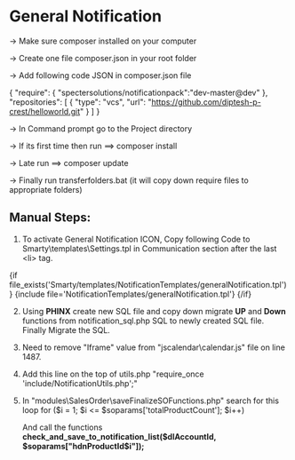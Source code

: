 # General Notification

-> Make sure composer installed on your computer

-> Create one file composer.json in your root folder

-> Add following code JSON in composer.json file

{
  "require": {
    "spectersolutions/notificationpack":"dev-master@dev"
  },
  "repositories": [
    {
       "type": "vcs",
       "url": "https://github.com/diptesh-p-crest/helloworld.git" 
    }
  ]
}

-> In Command prompt go to the Project directory

-> If its first time then run ==> composer install

-> Late run ==> composer update

-> Finally run transferfolders.bat (it will copy down require files to appropriate folders)

Manual Steps:
------------
1) To activate General Notification ICON, Copy following Code to Smarty\templates\Settings.tpl in Communication section after the last &lt;li&gt; tag.

{if file_exists('Smarty/templates/NotificationTemplates/generalNotification.tpl')}
    {include file='NotificationTemplates/generalNotification.tpl'}
{/if}

2) Using <b>PHINX</b> create new SQL file and copy down migrate <b>UP</b> and <b>Down</b> functions from notification_sql.php SQL to newly created SQL file. Finally Migrate the SQL.

3) Need to remove "Iframe" value from "jscalendar\calendar.js" file on line 1487.

4) Add this line on the top of utils.php "require_once 'include/NotificationUtils.php';"

5) In "modules\SalesOrder\saveFinalizeSOFunctions.php" search for this loop
    for ($i = 1; $i <= $soparams['totalProductCount']; $i++) 
    
    And call the functions <b>check_and_save_to_notification_list($dlAccountId, $soparams["hdnProductId$i"]);</b>
